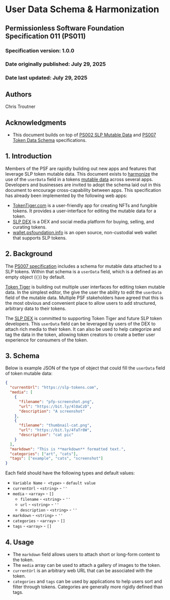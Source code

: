 # User Data Schema & Harmonization

## Permissionless Software Foundation Specification 011 (PS011)

### Specification version: 1.0.0

### Date originally published: July 29, 2025

### Date last updated: July 29, 2025

## Authors

Chris Troutner

## Acknowledgments

- This document builds on top of [PS002 SLP Mutable Data](./ps002-slp-mutable-data.md) and [PS007 Token Data Schema](./ps007-token-data-schema.md) specifications.

## 1. Introduction

Members of the PSF are rapidly building out new apps and features that leverage SLP token mutable data. This document exists to [harmonize](https://www.integrate.io/glossary/what-is-data-harmonization/) the use of the `userData` field in a tokens [mutable data](./ps007-token-data-schema.md) across several apps. Developers and businesses are invited to adopt the schema laid out in this document to encourage cross-capability between apps. This specification has already been implemented by the following web apps:

- [TokenTiger.com](https://tokentiger.com) is a user-friendly app for creating NFTs and fungible tokens. It provides a user-interface for editing the mutable data for a token.
- [SLP DEX](https://dex.psfoundation.info) is a DEX and social media platform for buying, selling, and curating tokens.
- [wallet.psfoundation.info](https://wallet.psfoundation.info) is an open source, non-custodial web wallet that supports SLP tokens.

## 2. Background

The [PS007 specification](./ps007-token-data-schema.md) includes a schema for mutable data attached to a SLP tokens. Within that schema is a `userData` field, which is a defined as an empty object (`{}`) by default.

[Token Tiger](https://tokentiger.com) is building out multiple user interfaces for editing token mutable data. In the simplest editor, the give the user the ability to edit the `userData` field of the mutable data. Multiple PSF stakeholders have agreed that this is the most obvious and convenient place to allow users to add structured, arbitrary data to their tokens.

The [SLP DEX](https://dex.psfoundation.info) is committed to supporting Token Tiger and future SLP token developers. This `userData` field can be leveraged by users of the DEX to attach rich media to their token. It can also be used to help categorize and tag the data in the token, allowing token creators to create a better user experience for consumers of the token.

## 3. Schema

Below is example JSON of the type of object that could fill the `userData` field of token mutable data:

```json
{
  "currentUrl": "https://slp-tokens.com",
  "media": [
    {
      "filename": "pfp-screenshot.png",
      "url": "https://bit.ly/4lOaCzD",
      "description": "A screenshot"
    }, 
    {
      "filename": "thumbnail-cat.png",
      "url": "https://bit.ly/4faTr8W",
      "description": "cat pic"
    }
  ],
  "markdown": "This is **markdown** formatted text.",
  "categories": ["art", "cats"],
  "tags": ["example", "cats", "screenshot"]
}
```

Each field should have the following types and default values:
- `Variable Name` -` <type>` - `default value`
- `currentUrl` - `<string>` - `''`
- `media` - `<array>` - `[]`
  - `filename` - `<string>` - `''`
  - `url` - `<string>` - `''`
  - `description` - `<string>` - `''`
- `markdown` - `<string>` - `''`
- `categories` - `<array>` - `[]`
- `tags` - `<array>` - `[]`

## 4. Usage

- The `markdown` field allows users to attach short or long-form content to the token.
- The `media` array can be used to attach a gallery of images to the token.
- `currentUrl` is an arbitrary web URL that can be associated with the token.
- `categories` and `tags` can be used by applications to help users sort and filter through tokens. Categories are generally more rigidly defined than tags.